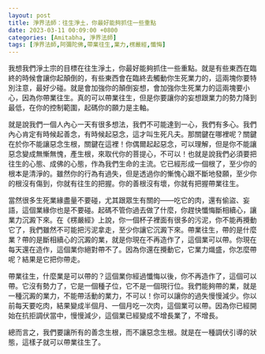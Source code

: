 ```yaml
---
layout: post
title: 淨界法師：往生淨土，你最好能夠抓住一些重點
date: 2023-03-11 00:09:00 +0800
categories: [Amitabha, 淨界法師]
tags: [淨界法師,阿彌陀佛,帶業往生,業力,楞嚴經,懺悔]
---
```

我想我們淨土宗的目標在往生淨土，你最好能夠抓住一些重點。就是有些東西在臨終的時候會讓你起顛倒的，有些東西會在臨終去觸動你生死業力的，這兩塊你要特別注意，最好少碰。就是會加強你的顛倒妄想，會加強你生死業力的這兩塊要小心，因為你帶業往生。真的可以帶業往生，但是你要讓你的妄想跟業力的勢力降到最低，在你的控制範圍，起碼你的願力是主軸。

就是說我們一個人內心一天有很多想法，我們不可能達到一心，我們有多心。我們內心肯定有時候起善念，有時候起惡念，這才叫生死凡夫。那關鍵在哪裡呢？關鍵在於你不能讓惡念生根，關鍵在這裡！你偶爾起起惡念，可以理解，但是你不能讓惡念變成無慚無愧，產生根，來取代你的菩提心，不可以！也就是說我們必須要把往生的心態、成佛的心態，作為我們生命的主流。它已經形成一個根了，至少你的根本是清淨的。雖然你的行為有過失，但是透過你的慚愧心跟不斷地發願，至少你的根沒有傷到，你就有往生的把握。你的善根沒有壞，你就有把握帶業往生。

當然很多生死業緣盡量不要碰，尤其跟眾生有關的——吃它的肉，還有偷盜、妄語，這個業緣你也是不要碰。起碼不管你過去做了什麼，你趕快懺悔斷相續心，讓業力沉澱下來。在《楞嚴經》上說，你一個杯子裡面有很多的污泥，你不能再攪動它了，我們雖然不可能把污泥拿走，至少你讓它沉澱下來。帶業往生，帶的是什麼業？帶的是斷相續心的沉澱的業，就是你現在不再造作了，這個業可以帶。你現在每天還在造作，這個業你絕對帶不了。因為你還在攪動它，它業力熾盛，你怎麼帶呢？結果是它把你帶走。

帶業往生，什麼業是可以帶的？這個業你經過懺悔以後，你不再造作了，這個可以帶。它沒有勢力了，它是一個種子位，它不是一個現行位。我們能夠帶的業，就是一種沉澱的業力，不能帶活動的業力，不可以！你可以讓你的過失慢慢減少。你以前每天要吃肉，結果變成半個月、一個月吃一次肉，這個業可以帶。因為你已經開始在抗拒調伏當中，慢慢減少，這個業已經變成不增長業了，不增長。

總而言之，我們要讓所有的善念生根，而不讓惡念生根。就是在一種調伏引導的狀態，這樣子就可以帶業往生了。